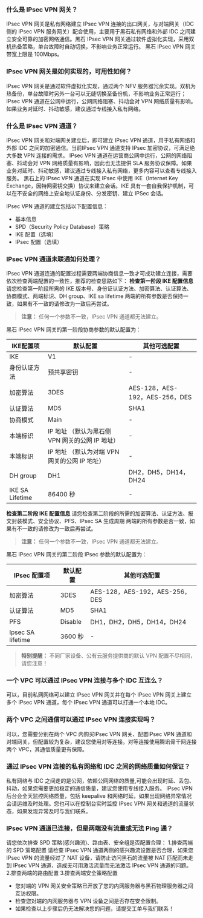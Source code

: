 ### 什么是 IPsec VPN 网关？
IPsec VPN 网关是私有网络建立 IPsec VPN 连接的出口网关，与对端网关（IDC 侧的 IPsec VPN 服务网关）配合使用，主要用于黑石私有网络和外部 IDC 之间建立安全可靠的加密网络通信。黑石 IPsec VPN 网关通过软件虚拟化实现，采用双机热备策略，单台故障时自动切换，不影响业务正常运行。
黑石 IPsec VPN 网关带宽上限是 100Mbps。

### IPsec VPN 网关是如何实现的，可用性如何？
IPsec VPN 网关是通过软件虚拟化实现，通过两个 NFV 服务器冗余实现。双机为热备份，单台故障时另外一台可以无缝切换至备份机，不影响业务正常运行；
IPsec VPN 通道在公网中运行，公网网络阻塞、抖动会对 VPN 网络质量有影响。如果业务对延时、抖动敏感，建议通过专线接入私有网络。

### 什么是 IPsec VPN 通道？
IPsec VPN 网关和对端网关建立后，即可建立 IPsec VPN 通道，用于私有网络和外部 IDC 之间的加密通信。当前IPsec VPN 通道支持 IPsec 加密协议，可满足绝大多数 VPN 连接的需求。
IPsec VPN 通道在运营商公网中运行，公网的网络阻塞、抖动会对 VPN 网络质量有影响，因此也无法提供 SLA 服务协议保障。如果业务对延时、抖动敏感，建议通过专线接入私有网络，更多内容可以查看专线接入服务。
黑石上的 IPsec VPN 通道在实现 IPsec 中使用 IKE（Internet Key Exchange，因特网密钥交换）协议来建立会话。IKE 具有一套自我保护机制，可以在不安全的网络上安全地认证身份、分发密钥、建立 IPSec 会话。

IPsec VPN 通道的建立包括以下配置信息：
- 基本信息
- SPD（Security Policy Database）策略
- IKE 配置（选填）
- IPsec 配置（选填）

### IPsec VPN 通道未联通如何处理？
IPsec VPN 通道连通的配置过程需要两端协商信息一致才可成功建立连接，需要依次检查两端配置的一致性，推荐的检查思路如下：
**检查第一阶段 IKE 配置信息**
请您检查第一阶段所需的 IKE 版本号、身份证认证方法、加密算法、认证算法、协商模式、两端标识、DH group、IKE sa lifetime 两端的所有参数是否保持一致，如果有不一致的请修改为一致后再尝试。

>**注意：**
>任何一个参数不一致，IPsec VPN 通道都无法建立。

黑石 IPsec VPN 网关的第一阶段协商参数的默认配置为：

| IKE配置项          | 默认配置                           | 其他可选配置                      |
| --------------- | ------------------------------ | --------------------------- |
| IKE             | V1                             | -                           |
| 身份认证方法          | 预共享密钥                          | -                           |
| 加密算法            | 3DES                           | AES-128，AES-192，AES-256，DES |
| 认证算法            | MD5                            | SHA1                        |
| 协商模式            | Main                           | -                           |
| 本端标识            | IP 地址 （默认为黑石侧 VPN 网关的公网 IP 地址） | -                           |
| 本端标识            | IP 地址 （默认为对端 VPN 网关的公网 IP 地址）  | -                           |
| DH group        | DH1                            | DH2，DH5，DH14，DH24           |
| IKE SA Lifetime | 86400 秒                        | -                           |

**检查第二阶段 IKE 配置信息**
请您检查第二阶段的所需的加密算法、认证方法、报文封装模式、安全协议、PFS、IPsec SA 生成周期 两端的所有参数是否一致，如果有不一致的请修改为一致后再尝试。

>**注意：**
>任何一个参数不一致，IPsec VPN 通道都无法建立。

黑石 IPsec VPN 网关的第二阶段 IPsec 参数的默认配置为：

| IPsec 配置项         | 默认配置    | 其他可选配置                      |
| ----------------- | ------- | --------------------------- |
| 加密算法              | 3DES    | AES-128，AES-192，AES-256，DES |
| 认证算法              | MD5     | SHA1                        |
| PFS               | Disable | DH1，DH2，DH5，DH14，DH24       |
| Ipsec SA lifetime | 3600 秒  | -                           |

>**特别提醒：**
>不同厂家设备、公有云服务提供商的默认 VPN 配置不尽相同，请您注意！


### 一个 VPC 可以通过 IPsec VPN 连接与多个 IDC 互连么？
可以，目前私网网络可以建立 IPsec VPN 网关并在每个 IPsec VPN 网关上建立多个 IPsec VPN 通道，每个 IPsec VPN 通道可以打通一个本地 IDC。

### 两个 VPC 之间通信可以通过 IPsec VPN 连接实现吗？
可以，您需要分别在两个 VPC 内购买IPsec VPN 网关、配置IPsec VPN 通道和对端网关，但配置较为复杂，建议您使用对等连接。对等连接使用腾讯骨干网连接两个 VPC，其通信质量更有保障。

### 通过 IPsec VPN 连接的私有网络和 IDC 之间的网络质量如何保证？
私有网络与 IDC 之间走的是公网，依赖公网网络的质量,可能会出现时延、丢包、抖动，如果您需要更加稳定的通信质量，建议您使用专线接入服务。
IPsec VPN 后台会全天监控网络质量，包括 keepalive 和网络时延，如果出现网络异常情况会请运维及时处理。您也可以在控制台实时监控 IPsec VPN 网关和通道的流量状态，如果发现异常及时与我们联系。

### IPsec VPN 通道已连接，但是两端没有流量或无法 Ping 通？
请您依次排查 SPD 策略(感兴趣流)、路由表、安全组是否配置合理：
1.排查两端的 SPD 策略配置
请检查 IPsec VPN 通道两侧的感兴趣流设置是否合理，如果您 IPsec VPN 的流量经过了 NAT 设备，请防止访问黑石的流量被 NAT 匹配而未走到 IPsec VPN 通道，造成无可用激活流量而无法激活 IPsec VPN 通道的问题。
2.排查两端的路由配置
3.排查两端安全策略配置
- 您对端的 VPN 网关安全策略已开放了您的内网服务器与黑石物理服务器之间互访权限。
- 检查您对端的内网服务器与 VPN 设备之间是否存在安全限制。
- 如果检查以上步骤后仍无法解决您的问题，请提交工单与我们联系！




